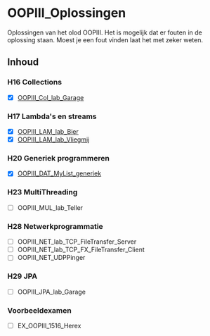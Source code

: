 # OOPIII_Oplossingen

Oplossingen van het olod OOPIII.
Het is mogelijk dat er fouten in de oplossing staan. Moest je een fout vinden laat het met zeker weten.

## Inhoud

### H16 Collections

- [x] [OOPIII_Col_lab_Garage](/OOPIII_COL_lab_Garage_start)

### H17 Lambda's en streams

- [x] [OOPIII_LAM_lab_Bier](/OOPIII_LAM_lab_Bier_start)
- [x] [OOPIII_LAM_lab_Vliegmij](/OOPIII_LAM_lab_vliegmij_start)

### H20 Generiek programmeren

- [x] [OOPIII_DAT_MyList_generiek](/OOPIII_DAT_MyList_generiek_start)

### H23 MultiThreading

- [ ] OOPIII_MUL_lab_Teller

### H28 Netwerkprogrammatie

- [ ] OOPIII_NET_lab_TCP_FileTransfer_Server
- [ ] OOPIII_NET_lab_TCP_FX_FileTransfer_Client
- [ ] OOPIII_NET_UDPPinger

### H29 JPA

- [ ] OOPIII_JPA_lab_Garage

### Voorbeeldexamen

- [ ] EX_OOPIII_1516_Herex
